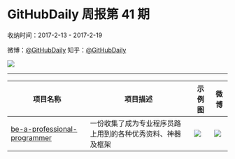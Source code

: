 # GitHubDaily 周报第 41 期

收纳时间：2017-2-13 - 2017-2-19

微博：[@GitHubDaily](https://weibo.com/GitHubDaily)
知乎：[@GitHubDaily](https://www.zhihu.com/people/githubdaily)

![](https://raw.githubusercontent.com/GitHubDaily/GitHubDaily/master/assets/weixin.png)

---

项目名称 | 项目描述 | 示例图 | 微博
--- | --- | --- | ---
[be-a-professional-programmer](status.github_url) | 一份收集了成为专业程序员路上用到的各种优秀资料、神器及框架 | ![](http://wx4.sinaimg.cn/large/006fiYtfgy1fcr323f2jxj30qo38uthx.jpg) | [![](https://raw.githubusercontent.com/GitHubDaily/GitHubDaily/master/assets/sina_logo.png)](https://weibo.com/5722964389/EvG4Z2W22)
